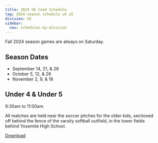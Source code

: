 ```yaml
---
title: 2024 U5 Coed Schedule
tag: 2024-season schedule u4 u5
division: U5
sidebar:
  nav: schedules-by-division
---
```


Fall 2024 season games are always on Saturday.

## Season Dates

* September 14, 21, & 28
* October 5, 12, & 26
* November 2, 9, & 16

## Under 4 & Under 5

9:30am to 11:00am

All matches are held near the soccer pitches for the older kids,
sectioned off behind the fence of the varsity softball outfield,
in the lower fields behind Yosemite High School.


[Download](/schedules/2024/MAYSL-2024-U5-clinic.pdf)
